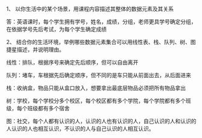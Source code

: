 1、 以你生活中的某个场景，用课程内容描述其整体的数据元素及其关系

答：英语课时，每个学生拥有学号，姓名，成绩，分组，老师更具学号确定分组，在依据学号先后考试，为每个学生确定成绩

2、 结合你的生活环境，举例哪些数据元素集合可以用线性表、栈、队列、树、图捷星描述，并说明理由。

线性：排队，根据序号来确定先后顺序，但可以自由离开

队列：堵车，车根据先后确定顺序，但不同的是车只能从前面出去，从后面进来

栈：收纳盒，物品只能从盒口放入，想要拿出最底层物品必须把所有物品拿出

树：学校，每个学校分多个校区，每个校区都有多个学院，每个学院都有多个班级，每个班级都有多个宿舍

图：社交，每个人都有认识的人，认识的人也有认识的人，自己认识的人和认识的人认识的人也相互认识，不认识的人与自己认识的人相互认识。

 